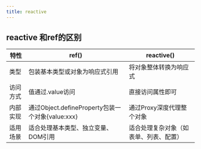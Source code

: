 ```yaml
---
title: reactive
---
```

reactive 和ref的区别
---


|特性|ref()|reactive()|
| -- | -- | -- |
|类型|包装基本类型或对象为响应式引用|将对象整体转换为响应式|
|访问方式|值通过.value访问|直接访问属性即可|
|内部实现|通过Object.defineProperty包装一个对象{value:xxx}|通过Proxy深度代理整个对象|
|适用场景|适合处理基本类型、独立变量、DOM引用|适合处理复杂对象（如表单、列表、配置）|

